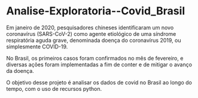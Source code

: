 # Analise-Exploratoria--Covid_Brasil

Em janeiro de 2020, pesquisadores chineses identificaram um novo coronavírus (SARS-CoV-2) como agente etiológico de uma síndrome respiratória aguda grave, denominada doença do coronavírus 2019, ou simplesmente COVID-19.

No Brasil, os primeiros casos foram confirmados no mês de fevereiro, e diversas ações foram implementadas a fim de conter e de mitigar o avanço da doença.

O objetivo desse projeto é analisar os dados de covid no Brasil ao longo do tempo, com o uso de recursos python.
